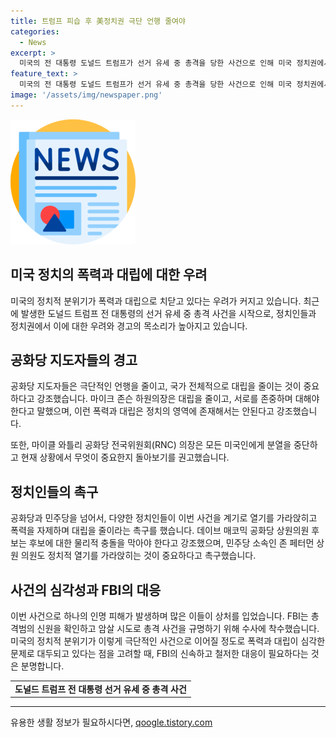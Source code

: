 ```yaml
---
title: 트럼프 피습 후 美정치권 극단 언행 줄여야
categories:
  - News
excerpt: >
  미국의 전 대통령 도널드 트럼프가 선거 유세 중 총격을 당한 사건으로 인해 미국 정치권에서 극단적인 증오의 정치를 중단해야 한다는 목소리가 높아지고 있다. 공화당과 민주당 측에서 모두 폭력을 거부하고 당면한 문제에 집중할 것을 촉구하고 있다. 또한, 총격범의 신원이 밝혀지면서 이번 사건이 암살 시도인지 여부에 대한 수사가 이뤄지고 있다. 미국 내에서는 정치적 대립이 심화하는 상황에서도 폭력은 용납되지 않는다는 강한 의견이 나오고 있다.
feature_text: >
  미국의 전 대통령 도널드 트럼프가 선거 유세 중 총격을 당한 사건으로 인해 미국 정치권에서 극단적인 증오의 정치를 중단해야 한다는 목소리가 높아지고 있다. 공화당과 민주당 측에서 모두 폭력을 거부하고 당면한 문제에 집중할 것을 촉구하고 있다. 또한, 총격범의 신원이 밝혀지면서 이번 사건이 암살 시도인지 여부에 대한 수사가 이뤄지고 있다. 미국 내에서는 정치적 대립이 심화하는 상황에서도 폭력은 용납되지 않는다는 강한 의견이 나오고 있다.
image: '/assets/img/newspaper.png'
---
```


<p><img src="/assets/img/newspaper.png" alt="kimp 속보" /></p>

<h2 data-ke-size="size26">미국 정치의 폭력과 대립에 대한 우려</h2>

<p data-ke-size="size16">미국의 정치적 분위기가 폭력과 대립으로 치닫고 있다는 우려가 커지고 있습니다. 최근에 발생한 도널드 트럼프 전 대통령의 선거 유세 중 총격 사건을 시작으로, 정치인들과 정치권에서 이에 대한 우려와 경고의 목소리가 높아지고 있습니다.</p>

<h2 data-ke-size="size26">공화당 지도자들의 경고</h2>

<p data-ke-size="size16">공화당 지도자들은 극단적인 언행을 줄이고, 국가 전체적으로 대립을 줄이는 것이 중요하다고 강조했습니다. 마이크 존슨 하원의장은 대립을 줄이고, 서로를 존중하며 대해야 한다고 말했으며, 이런 폭력과 대립은 정치의 영역에 존재해서는 안된다고 강조했습니다.</p>

<p data-ke-size="size16">또한, 마이클 와틀리 공화당 전국위원회(RNC) 의장은 모든 미국인에게 분열을 중단하고 현재 상황에서 무엇이 중요한지 돌아보기를 권고했습니다.</p>

<h2 data-ke-size="size26">정치인들의 촉구</h2>

<p data-ke-size="size16">공화당과 민주당을 넘어서, 다양한 정치인들이 이번 사건을 계기로 열기를 가라앉히고 폭력을 자제하며 대립을 줄이라는 촉구를 했습니다. 데이브 매코믹 공화당 상원의원 후보는 후보에 대한 물리적 충돌을 막아야 한다고 강조했으며, 민주당 소속인 존 페터먼 상원 의원도 정치적 열기를 가라앉히는 것이 중요하다고 촉구했습니다.</p>

<h2 data-ke-size="size26">사건의 심각성과 FBI의 대응</h2>

<p data-ke-size="size16">이번 사건으로 하나의 인명 피해가 발생하며 많은 이들이 상처를 입었습니다. FBI는 총격범의 신원을 확인하고 암살 시도로 총격 사건을 규명하기 위해 수사에 착수했습니다. 미국의 정치적 분위기가 이렇게 극단적인 사건으로 이어질 정도로 폭력과 대립이 심각한 문제로 대두되고 있다는 점을 고려할 때, FBI의 신속하고 철저한 대응이 필요하다는 것은 분명합니다.</p>

<table>
    <tr>
        <td style="text-align: center; height: 17px;"><b>도널드 트럼프 전 대통령 선거 유세 중 총격 사건</b></td>
    </tr>
</table>

<p><hr></p>
유용한 생활 정보가 필요하시다면, <a href="https://qoogle.tistory.com" rel="dofollow">qoogle.tistory.com</a>


